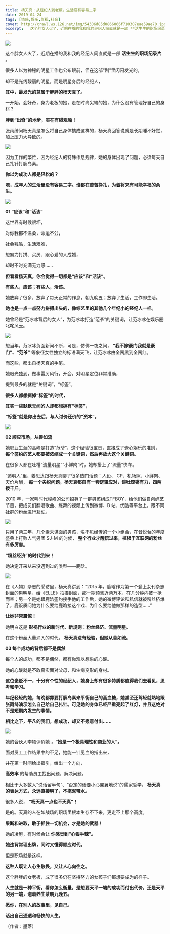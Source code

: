```yaml
---
title: 杨天真：从经纪人到老板，生活没有容易二字
date: 2019-04-24
tags: [情感,娱乐,影视,社会]
cover: http://crawl.ws.126.net/img/54306d85d0866066f710307eae59ae70.jpg
excerpt:   这个胖女人火了，近期在播的我和我的经纪人简直就是一部 **活生生的职场纪录片** 。很多人
---
```

![](http://crawl.ws.126.net/img/54306d85d0866066f710307eae59ae70.jpg)  

这个胖女人火了，近期在播的我和我的经纪人简直就是一部 **活生生的职场纪录片** 。

很多人以为神秘的明星工作也公布眼前，但在这部“剧”里闪闪发光的，

却不是光线靓丽的明星，而是明星身后的经纪人，

**其中，最发光的莫属于胖胖的杨天真了。**

一开始，会好奇，身为老板的她，走在时尚尖端的她，为什么没有管理好自己的身材？

**胖到“出奇”的地步，实在有碍观瞻！**

张雨绮问杨天真是怎么将自己身体搞成这样的，杨天真回答说就是长期睡不好觉，加上压力大导致的。

![](http://crawl.ws.126.net/img/2fde9df77d84f43e98381987f7f9e6f1.jpg)  

因为工作的繁忙，因为经纪人的特殊作息规律，她的身体出现了问题，必须每天自己扎针打胰岛素。

**你以为成功人都是轻松的？**

**嗯，成年人的生活里没有容易二字。谁都在苦苦挣扎，为着将来有可能幸福的余生。**

![](http://crawl.ws.126.net/img/025257afa355849ca0b8398295ff59b0.jpg)  

**01 “应该”和“活该”**

这世界有时候很坏，

对你我都不温柔，命运不公，

社会残酷，生活艰难，

想努力打拼、买房、跟心爱的人成婚，

却时不时充满无力感……

**但看看杨天真，你会觉得一切都是“应该”和“活该”。**

**有些人，应该；有些人，活该。**

她放弃了很多，放弃了每天正常的作息，朝九晚五；放弃了生活，工作即生活。

**她也是一点一点努力拼搏出头的，像综艺里的其他几个年纪小的经纪人一样。**

她曾经是“范冰冰背后的女人”，为范冰冰打造“范爷”的关键词，让范冰冰在娱乐圈叱咤风云。

![](http://crawl.ws.126.net/img/8bd15b00e73fd16aebb430ba9ecc3aef.jpg)  

想当年，范冰冰负面新闻不断，可是，仿佛一夜之间， **“我不嫁豪门我就是豪门”、“范爷”** 等象征女性独立的标语满天飞，让范冰冰由全网黑到全网红。

而这些，都出自杨天真的手笔。

她眼光独到，做事雷厉风行，开会，对明星定位非常准确，

提到最多的就是“关键词”，“标签”。

**很多人都想撕掉“标签”的时代，**

**其实一些默默无闻的人却都想拥有“标签”，**

**“标签”就是你出去后，与人讨价还价的“资本”。**

![](http://crawl.ws.126.net/img/7453faba717da5ac2083d8a3921c204a.jpg)  

**02 顺应市场，从善如流**

她职业生涯的高峰是打造“范爷”，这个经验很宝贵，直接成了壹心娱乐的准则， **每个签约的艺人都要被浓缩成一个关键词，然后再放大这个关键词。**

在很多人都在吐槽“流量明星”“小鲜肉”时，她却搭上了“流量”快车。

“透明人”里，姜思达跟杨天真聊了很多热门话题：人设、 CP、机场照、小鲜肉、天价片酬，
**每一个尖锐问题，杨天真都自有一套逻辑应对，谈吐铿锵有力，四两拨千斤。**

2010 年，一家叫时代峻峰的公司招募了一群男孩组成TFBOY，给他们做自创综艺节目，把成员们翻唱歌曲、练舞的视频上传到微博、B
站、优酷等平台上，跟不同社群的粉丝进行互动。

![](http://crawl.ws.126.net/img/17c8f024b88163e8dffcad20c20c5a71.jpg)  

只用了两三年，几个素未谋面的男孩，名不见经传的一个小组合，在音悦台的年度盛典上打败人气男团 SJ-M 的时候，
**整个行业才醒悟过来，植根于互联网的粉丝有多厉害。**

**“粉丝经济”的时代到来！**

她决定开采从来没遇到过的类型——鹿晗。

![](http://crawl.ws.126.net/img/93c15b0d59d354fb7d02ff44ea28d73c.jpg)  

在《人物》杂志的采访里，杨天真讲到：“2015
年，鹿晗作为第一个登上女刊杂志封面的男明星，给《ELLE》拍摄封面，那一期预售近两万本，在几分钟内被一抢而空；另一个是她跟鹿晗签约接手他的工作后，她的微博评论和私信就被粉丝挤爆了，鹿饭质问她为什么要给鹿晗接这个戏、为什么要给他做那样的造型……”

**让她非常震惊！**

她明白这是 **影视行业的新时代、新规则：粉丝经济、流量明星。**

在这个粉丝大量涌入的时代， **杨天真没有经验，但她从善如流。**

**03 每个成功的背后都不是偶然**

每个人的成功，都不是偶然，都有你难以想象的心酸。

她的心酸就是不敢真实面对父母，和生病变形的身材。

**这位褒贬不一，十分有个性的经纪人，她身上却有很多特质都值得我们去看见，思考和学习。**

**年纪轻轻的她，每晚都靠要打胰岛素来平衡自己的高血糖，她甚至还驾轻就熟地跟张雨绮演示怎么自己给自己扎针。可见她的身体已经严重亮起了红灯，并且这绝对不是短期内发生的事情。**

**相比之下，平凡的我们，想成功，却又不愿意付出......**

![](http://crawl.ws.126.net/img/ed1cb215b5f8ec02799d9bfa755298fb.jpg)  

她的合伙人李颖评价她 **，“她是一个极具理性和商业的人”。**

面对员工工作结果中的不足，她能一针见血的指出来，

并在第一时间给出指引，给出一个方向，

**高效率** 的帮助员工找出问题，解决问题。

相比于大多数人“说话留半句”、“否定的话要小心翼翼地说”的儒家哲学， **杨天真的表达方式，永远直接明了，不拖泥带水。**

很多人说， **“杨天真一点也不天真”！**

是的。天真的人在如战场的职场里根本生存不下来，更走不上那个高度。

**果断和进取，敢于抓住一切机会，才是她的武器！**

她的凌厉，有时候会让 **你感觉到“心狠手辣”。**

**她违背常理出牌，同时又懂得顺应时代。**

但是职场就是这样。

**这种人既让人心生敬畏，又让人心向往之。**

这个胖胖的女老板，成了很多仍在坚持努力的女孩子们都想要成为的样子。

**人生就是一种平衡，看你怎么衡量，是想要天平一端的成功而付出代价，还是天平的另一端，泡着养生茶朝九晚五。**

**愿你，在别人的故事里，见自己。**

**活出自己通透和畅快的人生。**

（作者：墨落）

